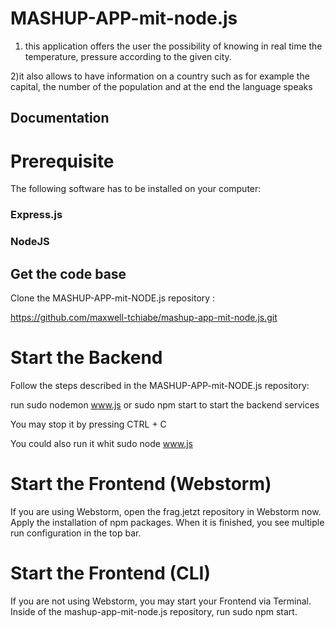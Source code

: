 # MASHUP-APP-mit-node.js

1) this application offers the user the possibility of knowing in real time the temperature, pressure according to the given city.

2)it also allows to have information on a country such as for example the capital, the number of the population and at the end the language speaks

## Documentation
# Prerequisite
The following software has to be installed on your computer:

### Express.js

### NodeJS




## Get the code base
Clone the MASHUP-APP-mit-NODE.js repository :

https://github.com/maxwell-tchiabe/mashup-app-mit-node.js.git



# Start the Backend
Follow the steps described in the MASHUP-APP-mit-NODE.js repository:

run sudo nodemon www.js  or sudo npm start to start the backend services

You may stop it by pressing CTRL +  C

 

You could also run it whit sudo node www.js








# Start the Frontend (Webstorm)
If you are using Webstorm, open the frag.jetzt repository in Webstorm now. Apply the installation of npm packages. When it is finished, you see multiple run configuration in the top bar. 

# Start the Frontend (CLI)
If you are not using Webstorm, you may start your Frontend via Terminal. Inside of the mashup-app-mit-node.js repository, run sudo npm start.

